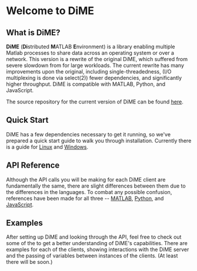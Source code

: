 # Welcome to DiME

## What is DiME?

**DiME** (**Di**stributed **M**ATLAB **E**nvironment) is a library enabling multiple Matlab processes to share data across an operating system or over a network. This version is a rewrite of the original DiME, which suffered from severe slowdown from for large workloads. The current rewrite has many improvements upon the original, including single-threadedness, (I/O multiplexing is done via select(2)) fewer dependencies, and significantly higher throughput. DiME is compatible with MATLAB, Python, and JavaScript.

The source repository for the current version of DiME can be found [here](https://github.com/CURENT/dime).

## Quick Start
DiME has a few dependencies necessary to get it running, so we've prepared a quick start guide to walk you through installation. Currently there is a guide for [Linux](/quick_start/linux.md) and [Windows](/quick_start/windows.md). 


## API Reference
Although the API calls you will be making for each DiME client are fundamentally the same, there are slight differences between them due to the differences in the languages. To combat any possible confusion, references have been made for all three -- [MATLAB](/api/matlab.md), [Python](/api/python.md), and [JavaScript](/api/javascript.md).

## Examples
After setting up DiME and looking through the API, feel free to check out some of the to get a better understanding of DiME's capabilities. There are examples for each of the clients, showing interactions with the DiME server and the passing of variables between instances of the clients. (At least there will be soon.)  

